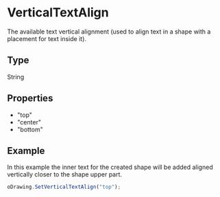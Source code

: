# VerticalTextAlign

The available text vertical alignment (used to align text in a shape with a placement for text inside it).

## Type

String

## Properties

- "top" 
- "center" 
- "bottom"

## Example

In this example the inner text for the created shape will be added aligned vertically closer to the shape upper part.

```javascript
oDrawing.SetVerticalTextAlign("top");
```